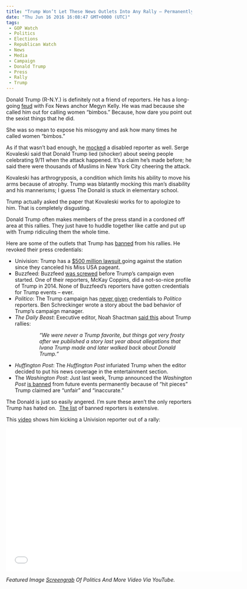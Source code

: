 ```yaml
---
title: "Trump Won’t Let These News Outlets Into Any Rally – Permanently Blacklisted (VIDEO)"
date: "Thu Jun 16 2016 16:08:47 GMT+0000 (UTC)"
tags: 
 - GOP Watch
 - Politics
 - Elections
 - Republican Watch
 - News
 - Media
 - Campaign
 - Donald Trump
 - Press
 - Rally
 - Trump
---
```

<p><!-- Quick Adsense WordPress Plugin: http://quicksense.net/ --></p><p>Donald Trump (R-N.Y.)&#xA0;is definitely not a friend of reporters. He has a long-going <a href="http://www.liberalamerica.org/2016/05/18/watch-trump-turns-babbling-fool-megyn-kelly-asks-bimbo-remarks/" target="_blank">feud</a> with Fox News anchor Megyn Kelly. He was mad because&#xA0;she called him out for calling women &#x201C;bimbos.&#x201D; Because, how dare you point out the sexist things that he did.</p><p>She was so mean to expose his misogyny and ask how many times he called women &#x201C;bimbos.&#x201D;</p><p>As if that wasn&#x2019;t bad enough, he <a href="http://www.liberalamerica.org/2015/11/26/donald-trump-how-dare-you-call-me-out-for-mocking-a-disabled-person-with-video/" target="_blank">mocked</a> a disabled reporter as well.&#xA0;Serge Kovaleski said that Donald Trump lied (shocker) about seeing people celebrating 9/11 when the attack&#xA0;happened. It&#x2019;s a claim he&#x2019;s made before; he said there were thousands of Muslims in New York City cheering the attack.</p><p>Kovaleski has&#xA0;arthrogryposis, a condition which limits his ability to move his arms because of atrophy. Trump was blatantly mocking this man&#x2019;s disability and his mannerisms; I guess The Donald&#xA0;is stuck in elementary school.</p><p>Trump actually asked the paper that Kovaleski works for to apologize to him. That is completely disgusting.</p><p>Donald Trump often makes members of the press stand in a cordoned off area at this rallies. They just have to huddle together like cattle and put up with Trump ridiculing them the whole time.</p><p>Here are some of the&#xA0;outlets that Trump has <a href="http://money.cnn.com/2016/06/14/media/donald-trump-media-blacklist/index.html?iid=hp-stack-dom" onclick="__gaTracker(&apos;send&apos;, &apos;event&apos;, &apos;outbound-article&apos;, &apos;http://money.cnn.com/2016/06/14/media/donald-trump-media-blacklist/index.html?iid=hp-stack-dom&apos;, &apos;banned&apos;);" target="_blank">banned</a> from his rallies. He revoked their press credentials:</p><ul>
<li>Univision:&#xA0;Trump has a <a href="http://newyork.cbslocal.com/2015/06/30/donald-trump-miss-usa/" onclick="__gaTracker(&apos;send&apos;, &apos;event&apos;, &apos;outbound-article&apos;, &apos;http://newyork.cbslocal.com/2015/06/30/donald-trump-miss-usa/&apos;, &apos;$500 million lawsuit &apos;);">$500 million lawsuit </a>going against the station since they canceled his Miss USA pageant.</li>
<li>Buzzfeed:&#xA0;Buzzfeed <a href="https://www.buzzfeed.com/mckaycoppins/36-hours-on-the-fake-campaign-trail-with-donald-trump?utm_term=.wuJPO6KPJz#.dt9Pqp6PMQ" onclick="__gaTracker(&apos;send&apos;, &apos;event&apos;, &apos;outbound-article&apos;, &apos;https://www.buzzfeed.com/mckaycoppins/36-hours-on-the-fake-campaign-trail-with-donald-trump?utm_term=.wuJPO6KPJz#.dt9Pqp6PMQ&apos;, &apos;was screwed&apos;);">was screwed</a> before Trump&#x2019;s campaign even started. One of their reporters, McKay Coppins, did a not-so-nice profile of Trump in 2014. None of Buzzfeed&#x2019;s reporters have gotten credentials for Trump events &#x2013; ever.</li>
<li><em>Politico</em>:&#xA0;The Trump campaign has <a href="http://www.politico.com/blogs/on-media/2016/03/ben-schreckinger-denied-access-donald-trump-220836" onclick="__gaTracker(&apos;send&apos;, &apos;event&apos;, &apos;outbound-article&apos;, &apos;http://www.politico.com/blogs/on-media/2016/03/ben-schreckinger-denied-access-donald-trump-220836&apos;, &apos;never given&apos;);">never given</a> credentials to <em>Politico</em> reporters.&#xA0;Ben Schreckinger wrote a story about the bad behavior of Trump&#x2019;s campaign manager.</li>
<li><em>The Daily Beast</em>:&#xA0;Executive editor, Noah Shactman <a href="http://money.cnn.com/2016/06/14/media/donald-trump-media-blacklist/index.html?iid=hp-stack-dom" onclick="__gaTracker(&apos;send&apos;, &apos;event&apos;, &apos;outbound-article&apos;, &apos;http://money.cnn.com/2016/06/14/media/donald-trump-media-blacklist/index.html?iid=hp-stack-dom&apos;, &apos;said this&apos;);">said this</a> about Trump rallies:</li>
</ul><p style="padding-left: 90px;"><em>&#x201C;We were never a Trump favorite, but things got very frosty after we published a story last year about allegations that Ivana Trump made and later walked back about Donald Trump.&#x201D;</em></p><ul>
<li><em>Huffington Post</em>:&#xA0;The <em>Huffington Post</em> infuriated Trump when the editor decided to put his news coverage in the entertainment section.</li>
<li>The <em>Washington Post</em>: Just last week, Trump announced the&#xA0;<em>Washington Post&#xA0;</em><a href="http://www.npr.org/2016/06/14/481977982/washington-post-banned-from-events-by-trump-campaign" onclick="__gaTracker(&apos;send&apos;, &apos;event&apos;, &apos;outbound-article&apos;, &apos;http://www.npr.org/2016/06/14/481977982/washington-post-banned-from-events-by-trump-campaign&apos;, &apos;is banned&apos;);">is banned</a> from future events&#xA0;permanently because of &#x201C;hit pieces&#x201D; Trump claimed are &#x201C;unfair&#x201D; and &#x201C;inaccurate.&#x201D;</li>
</ul><p><!-- Quick Adsense WordPress Plugin: http://quicksense.net/ --></p><p>The Donald is just so easily angered. I&#x2019;m sure these aren&#x2019;t the only reporters Trump has hated on. &#xA0;<a href="http://money.cnn.com/2016/06/14/media/donald-trump-media-blacklist/index.html?iid=hp-stack-dom" onclick="__gaTracker(&apos;send&apos;, &apos;event&apos;, &apos;outbound-article&apos;, &apos;http://money.cnn.com/2016/06/14/media/donald-trump-media-blacklist/index.html?iid=hp-stack-dom&apos;, &apos;The list&apos;);">The list</a> of banned reporters is extensive.</p><p>This <a href="https://youtu.be/w87StHeTQR4" onclick="__gaTracker(&apos;send&apos;, &apos;event&apos;, &apos;outbound-article&apos;, &apos;https://youtu.be/w87StHeTQR4&apos;, &apos;video&apos;);">video</a> shows&#xA0;him kicking a Univision reporter out of a rally:</p><p><span class="embed-youtube" style="text-align:center; display: block;"><iframe class="youtube-player" type="text/html" width="640" height="390" src="//www.youtube.com/embed/w87StHeTQR4?version=3&amp;rel=1&amp;fs=1&amp;autohide=2&amp;showsearch=0&amp;showinfo=1&amp;iv_load_policy=1&amp;wmode=transparent" allowfullscreen="true" style="border:0;"></iframe></span></p><p><em>Featured Image <a href="https://youtu.be/w87StHeTQR4" onclick="__gaTracker(&apos;send&apos;, &apos;event&apos;, &apos;outbound-article&apos;, &apos;https://youtu.be/w87StHeTQR4&apos;, &apos;Screengrab&apos;);" target="_blank">Screengrab</a>&#xA0;Of Politics And More Video Via YouTube.</em></p><div style="font-size:0px;height:0px;line-height:0px;margin:0;padding:0;clear:both"></div>